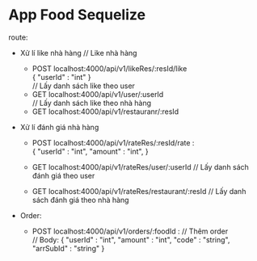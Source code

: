 # App Food Sequelize
route:
  - Xử lí like nhà hàng
  // Like nhà hàng
    + POST localhost:4000/api/v1/likeRes/:resId/like  
      { 
        "userId" : "int" 
      }                 
  // Lấy danh sách like theo user
    + GET localhost:4000/api/v1/user/:userId          
  // Lấy danh sách like theo nhà hàng    
    + GET localhost:4000/api/v1/restauranr/:resId         
    
  - Xử lí đánh giá nhà hàng
    + POST localhost:4000/api/v1/rateRes/:resId/rate   :         
      { 
        "userId" : "int",
        "amount" : "int",
      }
       
    + GET localhost:4000/api/v1/rateRes/user/:userId        // Lấy danh sách đánh giá theo user
    + GET localhost:4000/api/v1/rateRes/restaurant/:resId   // Lấy danh sách đánh giá theo nhà hàng
  
  - Order:
    + POST localhost:4000/api/v1/orders/:foodId             : // Thêm order               
        // Body: { 
        "userId" : "int",
        "amount" : "int",
        "code" : "string",
        "arrSubId" : "string"
      }
       